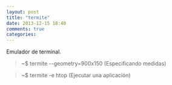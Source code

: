```yaml
---
layout: post
title: "termite"
date: 2013-12-15 18:40
comments: true
categories: 
---
```

Emulador de terminal.

>~$ termite --geometry=900x150 (Especificando medidas)

>~$ termite -e htop (Ejecutar una aplicación)

